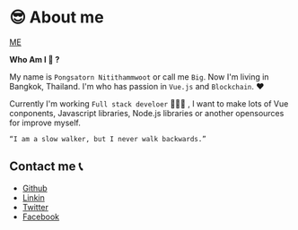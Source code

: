 #  😎 About me

[ME](https://biigpongsatorn.github.io/)

**Who Am I 🤔 ?**

My name is `Pongsatorn Nitithammwoot` or call me `Big`. Now I'm living in Bangkok, Thailand. I'm who has passion in `Vue.js` and `Blockchain`. ❤️

Currently I'm working `Full stack develoer` 👨🏻‍💻 , I want to make lots of Vue conponents, Javascript libraries, Node.js libraries or another opensources for improve myself.

```
“I am a slow walker, but I never walk backwards.”
```

## Contact me 📞

- [Github](https://github.com/biigpongsatorn)
- [Linkin](https://www.linkedin.com/in/pongsatorn-nitithammawoot-50b719152/)
- [Twitter](https://twitter.com/BiiG_Pongsatorn)
- [Facebook](https://www.facebook.com/biig.nttmw)